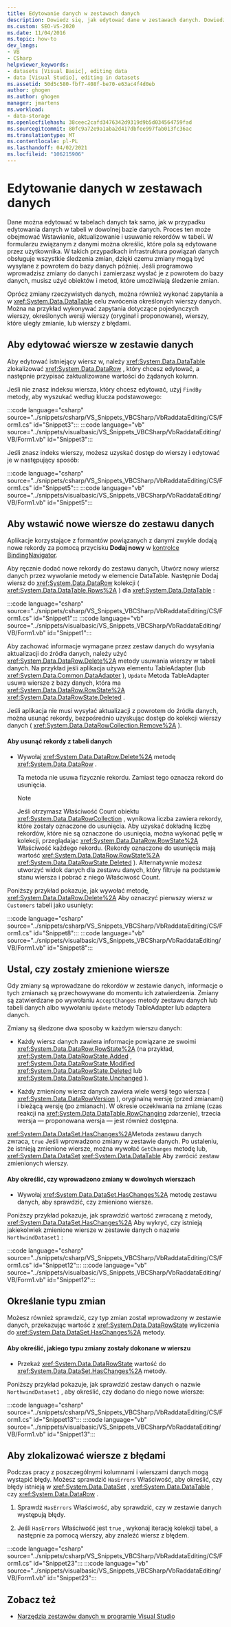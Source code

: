 ```yaml
---
title: Edytowanie danych w zestawach danych
description: Dowiedz się, jak edytować dane w zestawach danych. Dowiedz się, jak edytować wiersze zestawu danych, wstawiać nowe wiersze do zestawu danych, określić, czy zostały zmienione wiersze, i zlokalizować wiersze z błędami.
ms.custom: SEO-VS-2020
ms.date: 11/04/2016
ms.topic: how-to
dev_langs:
- VB
- CSharp
helpviewer_keywords:
- datasets [Visual Basic], editing data
- data [Visual Studio], editing in datasets
ms.assetid: 50d5c580-fbf7-408f-be70-e63ac4f4d0eb
author: ghogen
ms.author: ghogen
manager: jmartens
ms.workload:
- data-storage
ms.openlocfilehash: 38ceec2cafd3476342d9319d9b5d034564759fad
ms.sourcegitcommit: 80fc9a72e9a1aba2d417dbfee997fab013fc36ac
ms.translationtype: MT
ms.contentlocale: pl-PL
ms.lasthandoff: 04/02/2021
ms.locfileid: "106215906"
---
```

# <a name="edit-data-in-datasets"></a>Edytowanie danych w zestawach danych
Dane można edytować w tabelach danych tak samo, jak w przypadku edytowania danych w tabeli w dowolnej bazie danych. Proces ten może obejmować Wstawianie, aktualizowanie i usuwanie rekordów w tabeli. W formularzu związanym z danymi można określić, które pola są edytowane przez użytkownika. W takich przypadkach infrastruktura powiązań danych obsługuje wszystkie śledzenia zmian, dzięki czemu zmiany mogą być wysyłane z powrotem do bazy danych później. Jeśli programowo wprowadzisz zmiany do danych i zamierzasz wysłać je z powrotem do bazy danych, musisz użyć obiektów i metod, które umożliwiają śledzenie zmian.

Oprócz zmiany rzeczywistych danych, można również wykonać zapytania a w <xref:System.Data.DataTable> celu zwrócenia określonych wierszy danych. Można na przykład wykonywać zapytania dotyczące pojedynczych wierszy, określonych wersji wierszy (oryginał i proponowane), wierszy, które uległy zmianie, lub wierszy z błędami.

## <a name="to-edit-rows-in-a-dataset"></a>Aby edytować wiersze w zestawie danych
Aby edytować istniejący wiersz w, należy <xref:System.Data.DataTable> zlokalizować <xref:System.Data.DataRow> , który chcesz edytować, a następnie przypisać zaktualizowane wartości do żądanych kolumn.

Jeśli nie znasz indeksu wiersza, który chcesz edytować, użyj `FindBy` metody, aby wyszukać według klucza podstawowego:

:::code language="csharp" source="../snippets/csharp/VS_Snippets_VBCSharp/VbRaddataEditing/CS/Form1.cs" id="Snippet3":::
:::code language="vb" source="../snippets/visualbasic/VS_Snippets_VBCSharp/VbRaddataEditing/VB/Form1.vb" id="Snippet3":::

Jeśli znasz indeks wierszy, możesz uzyskać dostęp do wierszy i edytować je w następujący sposób:

:::code language="csharp" source="../snippets/csharp/VS_Snippets_VBCSharp/VbRaddataEditing/CS/Form1.cs" id="Snippet5":::
:::code language="vb" source="../snippets/visualbasic/VS_Snippets_VBCSharp/VbRaddataEditing/VB/Form1.vb" id="Snippet5":::

## <a name="to-insert-new-rows-into-a-dataset"></a>Aby wstawić nowe wiersze do zestawu danych
Aplikacje korzystające z formantów powiązanych z danymi zwykle dodają nowe rekordy za pomocą przycisku **Dodaj nowy** w [kontrolce BindingNavigator](/dotnet/framework/winforms/controls/bindingnavigator-control-windows-forms).

Aby ręcznie dodać nowe rekordy do zestawu danych, Utwórz nowy wiersz danych przez wywołanie metody w elemencie DataTable. Następnie Dodaj wiersz do <xref:System.Data.DataRow> kolekcji ( <xref:System.Data.DataTable.Rows%2A> ) dla <xref:System.Data.DataTable> :

:::code language="csharp" source="../snippets/csharp/VS_Snippets_VBCSharp/VbRaddataEditing/CS/Form1.cs" id="Snippet1":::
:::code language="vb" source="../snippets/visualbasic/VS_Snippets_VBCSharp/VbRaddataEditing/VB/Form1.vb" id="Snippet1":::

Aby zachować informacje wymagane przez zestaw danych do wysyłania aktualizacji do źródła danych, należy użyć <xref:System.Data.DataRow.Delete%2A> metody usuwania wierszy w tabeli danych. Na przykład jeśli aplikacja używa elementu TableAdapter (lub <xref:System.Data.Common.DataAdapter> ), `Update` Metoda TableAdapter usuwa wiersze z bazy danych, która ma <xref:System.Data.DataRow.RowState%2A> <xref:System.Data.DataRowState.Deleted> .

Jeśli aplikacja nie musi wysyłać aktualizacji z powrotem do źródła danych, można usunąć rekordy, bezpośrednio uzyskując dostęp do kolekcji wierszy danych ( <xref:System.Data.DataRowCollection.Remove%2A> ).

#### <a name="to-delete-records-from-a-data-table"></a>Aby usunąć rekordy z tabeli danych

- Wywołaj <xref:System.Data.DataRow.Delete%2A> metodę <xref:System.Data.DataRow> .

     Ta metoda nie usuwa fizycznie rekordu. Zamiast tego oznacza rekord do usunięcia.

    > [!NOTE]
    > Jeśli otrzymasz Właściwość Count obiektu <xref:System.Data.DataRowCollection> , wynikowa liczba zawiera rekordy, które zostały oznaczone do usunięcia. Aby uzyskać dokładną liczbę rekordów, które nie są oznaczone do usunięcia, można wykonać pętlę w kolekcji, przeglądając <xref:System.Data.DataRow.RowState%2A> Właściwość każdego rekordu. (Rekordy oznaczone do usunięcia mają wartość <xref:System.Data.DataRow.RowState%2A> <xref:System.Data.DataRowState.Deleted> ). Alternatywnie możesz utworzyć widok danych dla zestawu danych, który filtruje na podstawie stanu wiersza i pobrać z niego Właściwość Count.

Poniższy przykład pokazuje, jak wywołać metodę, <xref:System.Data.DataRow.Delete%2A> Aby oznaczyć pierwszy wiersz w `Customers` tabeli jako usunięty:

:::code language="csharp" source="../snippets/csharp/VS_Snippets_VBCSharp/VbRaddataEditing/CS/Form1.cs" id="Snippet8":::
:::code language="vb" source="../snippets/visualbasic/VS_Snippets_VBCSharp/VbRaddataEditing/VB/Form1.vb" id="Snippet8":::

## <a name="determine-if-there-are-changed-rows"></a>Ustal, czy zostały zmienione wiersze
Gdy zmiany są wprowadzane do rekordów w zestawie danych, informacje o tych zmianach są przechowywane do momentu ich zatwierdzenia. Zmiany są zatwierdzane po wywołaniu `AcceptChanges` metody zestawu danych lub tabeli danych albo wywołaniu `Update` metody TableAdapter lub adaptera danych.

Zmiany są śledzone dwa sposoby w każdym wierszu danych:

- Każdy wiersz danych zawiera informacje powiązane ze swoimi <xref:System.Data.DataRow.RowState%2A> (na przykład, <xref:System.Data.DataRowState.Added> , <xref:System.Data.DataRowState.Modified> <xref:System.Data.DataRowState.Deleted> lub <xref:System.Data.DataRowState.Unchanged> ).

- Każdy zmieniony wiersz danych zawiera wiele wersji tego wiersza ( <xref:System.Data.DataRowVersion> ), oryginalną wersję (przed zmianami) i bieżącą wersję (po zmianach). W okresie oczekiwania na zmianę (czas reakcji na <xref:System.Data.DataTable.RowChanging> zdarzenie), trzecia wersja — proponowana wersja — jest również dostępna.

<xref:System.Data.DataSet.HasChanges%2A>Metoda zestawu danych zwraca, `true` Jeśli wprowadzono zmiany w zestawie danych. Po ustaleniu, że istnieją zmienione wiersze, można wywołać `GetChanges` metodę lub, <xref:System.Data.DataSet> <xref:System.Data.DataTable> Aby zwrócić zestaw zmienionych wierszy.

#### <a name="to-determine-if-changes-have-been-made-to-any-rows"></a>Aby określić, czy wprowadzono zmiany w dowolnych wierszach

- Wywołaj <xref:System.Data.DataSet.HasChanges%2A> metodę zestawu danych, aby sprawdzić, czy zmieniono wiersze.

Poniższy przykład pokazuje, jak sprawdzić wartość zwracaną z metody, <xref:System.Data.DataSet.HasChanges%2A> Aby wykryć, czy istnieją jakiekolwiek zmienione wiersze w zestawie danych o nazwie `NorthwindDataset1` :

:::code language="csharp" source="../snippets/csharp/VS_Snippets_VBCSharp/VbRaddataEditing/CS/Form1.cs" id="Snippet12":::
:::code language="vb" source="../snippets/visualbasic/VS_Snippets_VBCSharp/VbRaddataEditing/VB/Form1.vb" id="Snippet12":::

## <a name="determine-the-type-of-changes"></a>Określanie typu zmian
Możesz również sprawdzić, czy typ zmian został wprowadzony w zestawie danych, przekazując wartość z <xref:System.Data.DataRowState> wyliczenia do <xref:System.Data.DataSet.HasChanges%2A> metody.

#### <a name="to-determine-what-type-of-changes-have-been-made-to-a-row"></a>Aby określić, jakiego typu zmiany zostały dokonane w wierszu

- Przekaż <xref:System.Data.DataRowState> wartość do <xref:System.Data.DataSet.HasChanges%2A> metody.

Poniższy przykład pokazuje, jak sprawdzić zestaw danych o nazwie `NorthwindDataset1` , aby określić, czy dodano do niego nowe wiersze:

:::code language="csharp" source="../snippets/csharp/VS_Snippets_VBCSharp/VbRaddataEditing/CS/Form1.cs" id="Snippet13":::
:::code language="vb" source="../snippets/visualbasic/VS_Snippets_VBCSharp/VbRaddataEditing/VB/Form1.vb" id="Snippet13":::

## <a name="to-locate-rows-that-have-errors"></a>Aby zlokalizować wiersze z błędami
Podczas pracy z poszczególnymi kolumnami i wierszami danych mogą wystąpić błędy. Możesz sprawdzić `HasErrors` Właściwość, aby określić, czy błędy istnieją w <xref:System.Data.DataSet> , <xref:System.Data.DataTable> , czy <xref:System.Data.DataRow> .

1. Sprawdź `HasErrors` Właściwość, aby sprawdzić, czy w zestawie danych występują błędy.

2. Jeśli `HasErrors` Właściwość jest `true` , wykonaj iterację kolekcji tabel, a następnie za pomocą wierszy, aby znaleźć wiersz z błędem.

:::code language="csharp" source="../snippets/csharp/VS_Snippets_VBCSharp/VbRaddataEditing/CS/Form1.cs" id="Snippet23":::
:::code language="vb" source="../snippets/visualbasic/VS_Snippets_VBCSharp/VbRaddataEditing/VB/Form1.vb" id="Snippet23":::

## <a name="see-also"></a>Zobacz też

- [Narzędzia zestawów danych w programie Visual Studio](../data-tools/dataset-tools-in-visual-studio.md)
